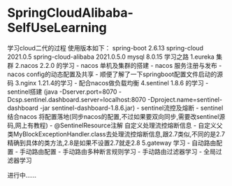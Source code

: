 # SpringCloudAlibaba-SelfUseLearning
学习cloud二代的过程
使用版本如下：
spring-boot 2.6.13
spring-cloud 2021.0.5
spring-cloud-alibaba 2021.0.5.0
mysql 8.0.15
学习之路 
1.eureka 集群
2.nacos 2.2.0 的学习 
    - nacos 单机及集群的搭建
    - nacos 服务注册与发布
    - nacos config的动态配置及共享
    - 顺便了解了一下springboot配置文件启动的源码
3.nginx 1.21.4的学习
    - 配合nacos做负载均衡
4.sentinel 1.8.6 的学习
    - sentinel搭建 (java -Dserver.port=8070 -Dcsp.sentinel.dashboard.server=localhost:8070 -Dproject.name=sentinel-dashboard -jar sentinel-dashboard-1.8.6.jar)
    - sentinel流控及熔断
    - sentinel 结合nacos 将配置落地(同步nacos的配置,不过如果要双向同步,需要改sentinel源码,网上有教程)
    - @SentinelResource注解 自定义处理流控熔断信息
    - 自定义父类MyBlockExceptionHandler.class去处理流控熔断信息,跟2.7类似,不同的是2.7精确到具体的类方法,2.8是如果不设置2.7就走2.8
5.gateway 学习
    - 自动路由配置
    - 手动路由配置
    - 手动路由多种断言规则学习
    - 手动路由过滤器学习
    - 全局过滤器学习
    

进行中......
